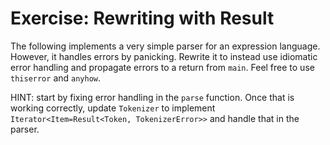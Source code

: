 # Exercise: Rewriting with Result

The following implements a very simple parser for an expression language.
However, it handles errors by panicking. Rewrite it to instead use idiomatic
error handling and propagate errors to a return from `main`. Feel free to use
`thiserror` and `anyhow`.

HINT: start by fixing error handling in the `parse` function. Once that is
working correctly, update `Tokenizer` to implement
`Iterator<Item=Result<Token, TokenizerError>>` and handle that in the parser.
